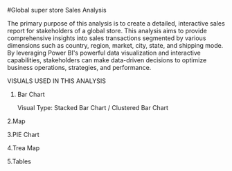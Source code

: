 #Global super store Sales Analysis

The primary purpose of this analysis is to create a detailed, interactive sales report for stakeholders of a global store. This analysis aims to provide comprehensive insights into sales transactions segmented by various dimensions such as country, region, market, city, state, and shipping mode. By leveraging Power BI's powerful data visualization and interactive capabilities, stakeholders can make data-driven decisions to optimize business operations, strategies, and performance.

VISUALS USED IN THIS ANALYSIS

1. Bar Chart
   
   Visual Type: Stacked Bar Chart / Clustered Bar Chart
   
2.Map

3.PIE Chart

4.Trea Map

5.Tables

